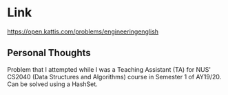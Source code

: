 # Link

https://open.kattis.com/problems/engineeringenglish

## Personal Thoughts

Problem that I attempted while I was a Teaching Assistant (TA) for NUS' CS2040 (Data Structures and Algorithms) course in Semester 1 of AY19/20.
Can be solved using a HashSet.

